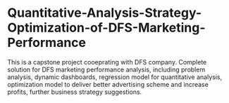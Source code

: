 # Quantitative-Analysis-Strategy-Optimization-of-DFS-Marketing-Performance

This is a capstone project cooeprating with DFS company. 
Complete solution for DFS marketing performance analysis, including problem analysis, dynamic dashboards, regression model for quantitative analysis, optimization model to deliver better advertising scheme and increase profits, further business strategy suggestions.

